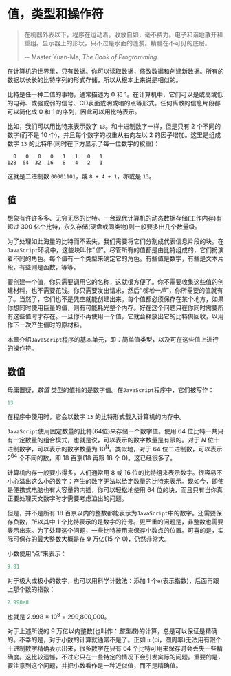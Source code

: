 # 值，类型和操作符

> 在机器外表以下，程序在运动着。收放自如，毫不费力。电子和谐地散开和重组。显示器上的形状，只不过是水面的涟漪。精髓在不可见的底层。
>
> -- Master Yuan-Ma, *The Book of Programming*

在计算机的世界里，只有数据。你可以读取数据，修改数据和创建新数据。所有的数据以长长的比特序列的形式存储，所以从根本上来说是相似的。

比特是任一种二值的事物，通常描述为 0 和 1。在计算机中，它们可以是或高或低的电荷、或强或弱的信号、CD表面或明或暗的点等形式。任何离散的信息片段都可以简化成 0 和 1 的序列，因此可以用比特表示。

比如，我们可以用比特来表示数字 `13`。和十进制数字一样，但是只有 2 个不同的数字(而不是 10 个)，并且每个数字的权重从右向左以 2 的因子增加。这里是组成数字 `13` 的比特串(同时在下方显示了每一位数字的权重)：

```
  0   0   0   0   1   1   0   1
128  64  32  16   8   4   2   1
```

这就是二进制数 `00001101`，或 `8 + 4 + 1`，亦或是 `13`。

## 值

想象有许许多多、无穷无尽的比特。一台现代计算机的动态数据存储(工作内存)有超过 300 亿个比特，永久存储(硬盘或同类物)则一般要多出几个数量级。

为了处理如此海量的比特而不丢失，我们需要将它们分割成代表信息片段的块。在`JavaScript`环境中，这些块叫作“*值*”。尽管所有的值都是由比特组成的，它们扮演着不同的角色。每个值有一个类型来确定它的角色。有些值是数字，有些是文本片段，有些则是函数，等等。

要创建一个值，你只需要调用它的名称，这就很方便了。你不需要收集这些值的创建材料，也不需要花钱。你只需要发出请求，然后“*嗖地一声*”，你所需要的值就有了。当然了，它们也不是凭空就能创建出来。每个值都必须保存在某个地方，如果你想同时使用巨量的值，则有可能耗光整个内存。好在这个问题只在你同时需要所有这些值时才存在。一旦你不再使用一个值，它就会释放出它的比特供回收，以用作下一次产生值时的原材料。

本章介绍`JavaScript`程序的基本单元，即：简单值类型，以及可在这些值上进行的操作符。

## 数值

毋庸置疑，*数值* 类型的值指的是数字值。在`JavaScript`程序中，它们被写作：

```js
13
```

在程序中使用时，它会以数字 `13` 的比特形式载入计算机的内存中。

`JavaScript`使用固定数量的比特(64位)来存储一个数字值。使用 64 位比特一共只有一定数量的组合模式，也就是说，可以表示的数字数量是有限的。对于 *N* 位十进制数字，可以表示的数字数量为 10<sup>N</sup>。类似地，对于 64 位二进制数，可以表示 2<sup>64</sup> 个不同的数，即 18 百京(18 再跟 18 个 0)。这已经很多了。

计算机内存一般要小得多，人们通常用 8 或 16 位的比特组来表示数字。很容易不小心溢出这么小的数字：产生的数字无法以给定数量的比特来表示。现如今，即使是便携式电脑也有大容量的内插，你可以轻松地使用 64 位的块，而且只有当你真正要处理天文数字时才需要考虑溢出的问题。

但是，并不是所有 18 百京以内的整数都能表示为`JavaScript`中的数字。还需要保存负数，所以其中 1 个比特表示的是数字的符号。更严重的问题是，非整数也需要表示出来。为了处理这个问题，一些比特被用来保存小数点的位置。可喜的是，实际可保存的最大整数大概是在 9 万亿(15 个 0)，仍然非常大。

小数使用“点”来表示：

```js
9.81
```

对于极大或极小的数字，也可以用科学计数法：添加 1 个`e`(表示指数)，后面再跟上那个数的指数：

```js
2.998e8
```

也就是 2.998 × 10<sup>8</sup> = 299,800,000。

对于上述所说的 9 万亿以内整数(也叫作：*整型数*)的计算，总是可以保证是精确的。不幸的是，对于小数的计算就通常不是了。正如 `π` (pi，圆周率)无法用有限个十进制数字精确表示出来，很多数字在只有 64 个比特可用来保存时会丢失一些精确度。这比较遗憾，不过它只在一些特定的情况下会引发实际的问题。重要的是，要注意到这个问题，并把小数看作是一种近似值，而不是精确值。
